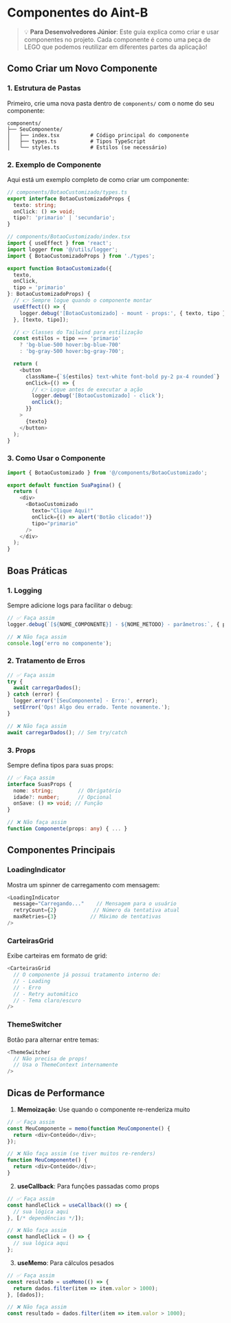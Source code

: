 # Componentes do Aint-B

> 💡 **Para Desenvolvedores Júnior**: Este guia explica como criar e usar componentes no projeto. Cada componente é como uma peça de LEGO que podemos reutilizar em diferentes partes da aplicação!

## Como Criar um Novo Componente

### 1. Estrutura de Pastas
Primeiro, crie uma nova pasta dentro de `components/` com o nome do seu componente:

```
components/
├── SeuComponente/
│   ├── index.tsx          # Código principal do componente
│   ├── types.ts           # Tipos TypeScript
│   └── styles.ts          # Estilos (se necessário)
```

### 2. Exemplo de Componente
Aqui está um exemplo completo de como criar um componente:

```typescript
// components/BotaoCustomizado/types.ts
export interface BotaoCustomizadoProps {
  texto: string;
  onClick: () => void;
  tipo?: 'primario' | 'secundario';
}

// components/BotaoCustomizado/index.tsx
import { useEffect } from 'react';
import logger from '@/utils/logger';
import { BotaoCustomizadoProps } from './types';

export function BotaoCustomizado({ 
  texto, 
  onClick, 
  tipo = 'primario' 
}: BotaoCustomizadoProps) {
  // 👉 Sempre logue quando o componente montar
  useEffect(() => {
    logger.debug('[BotaoCustomizado] - mount - props:', { texto, tipo });
  }, [texto, tipo]);

  // 👉 Classes do Tailwind para estilização
  const estilos = tipo === 'primario'
    ? 'bg-blue-500 hover:bg-blue-700'
    : 'bg-gray-500 hover:bg-gray-700';

  return (
    <button
      className={`${estilos} text-white font-bold py-2 px-4 rounded`}
      onClick={() => {
        // 👉 Logue antes de executar a ação
        logger.debug('[BotaoCustomizado] - click');
        onClick();
      }}
    >
      {texto}
    </button>
  );
}
```

### 3. Como Usar o Componente
```typescript
import { BotaoCustomizado } from '@/components/BotaoCustomizado';

export default function SuaPagina() {
  return (
    <div>
      <BotaoCustomizado 
        texto="Clique Aqui!"
        onClick={() => alert('Botão clicado!')}
        tipo="primario"
      />
    </div>
  );
}
```

## Boas Práticas

### 1. Logging
Sempre adicione logs para facilitar o debug:
```typescript
// ✅ Faça assim
logger.debug(`[${NOME_COMPONENTE}] - ${NOME_METODO} - parâmetros:`, { param1, param2 });

// ❌ Não faça assim
console.log('erro no componente');
```

### 2. Tratamento de Erros
```typescript
// ✅ Faça assim
try {
  await carregarDados();
} catch (error) {
  logger.error('[SeuComponente] - Erro:', error);
  setError('Ops! Algo deu errado. Tente novamente.');
}

// ❌ Não faça assim
await carregarDados(); // Sem try/catch
```

### 3. Props
Sempre defina tipos para suas props:
```typescript
// ✅ Faça assim
interface SuasProps {
  nome: string;        // Obrigatório
  idade?: number;      // Opcional
  onSave: () => void; // Função
}

// ❌ Não faça assim
function Componente(props: any) { ... }
```

## Componentes Principais

### LoadingIndicator
Mostra um spinner de carregamento com mensagem:

```typescript
<LoadingIndicator 
  message="Carregando..."    // Mensagem para o usuário
  retryCount={2}            // Número da tentativa atual
  maxRetries={3}           // Máximo de tentativas
/>
```

### CarteirasGrid
Exibe carteiras em formato de grid:

```typescript
<CarteirasGrid 
  // O componente já possui tratamento interno de:
  // - Loading
  // - Erro
  // - Retry automático
  // - Tema claro/escuro
/>
```

### ThemeSwitcher
Botão para alternar entre temas:

```typescript
<ThemeSwitcher 
  // Não precisa de props!
  // Usa o ThemeContext internamente
/>
```

## Dicas de Performance

1. **Memoização**: Use quando o componente re-renderiza muito
```typescript
// ✅ Faça assim
const MeuComponente = memo(function MeuComponente() {
  return <div>Conteúdo</div>;
});

// ❌ Não faça assim (se tiver muitos re-renders)
function MeuComponente() {
  return <div>Conteúdo</div>;
}
```

2. **useCallback**: Para funções passadas como props
```typescript
// ✅ Faça assim
const handleClick = useCallback(() => {
  // sua lógica aqui
}, [/* dependências */]);

// ❌ Não faça assim
const handleClick = () => {
  // sua lógica aqui
};
```

3. **useMemo**: Para cálculos pesados
```typescript
// ✅ Faça assim
const resultado = useMemo(() => {
  return dados.filter(item => item.valor > 1000);
}, [dados]);

// ❌ Não faça assim
const resultado = dados.filter(item => item.valor > 1000);
